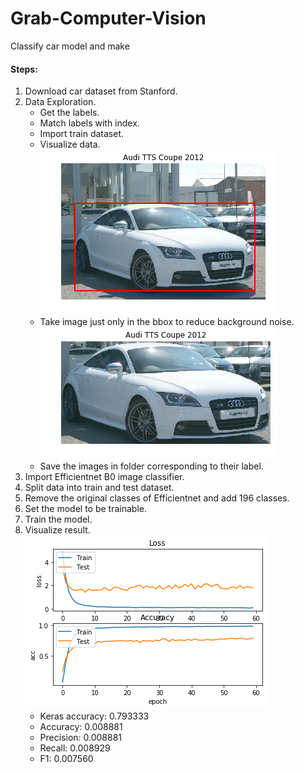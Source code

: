 # Grab-Computer-Vision
Classify car model and make

#### Steps:<br>
1. Download car dataset from Stanford.<br>
2. Data Exploration.
    - Get the labels.
    - Match labels with index.
    - Import train dataset.
    - Visualize data.
    <br>![car](car_sample.png)
    - Take image just only in the bbox to reduce background noise.
    <br>![car](car_sample_no_bbox.png)
    - Save the images in folder corresponding to their label.
3. Import Efficientnet B0 image classifier.
4. Split data into train and test dataset.
5. Remove the original classes of Efficientnet and add 196 classes.
6. Set the model to be trainable.
7. Train the model.
8. Visualize result.
    <br>![Loss and Accuracy](loss_acc.png)
    - Keras accuracy: 0.793333<br>
    - Accuracy: 0.008881<br>
    - Precision: 0.008881<br>
    - Recall: 0.008929<br>
    - F1: 0.007560<br>
